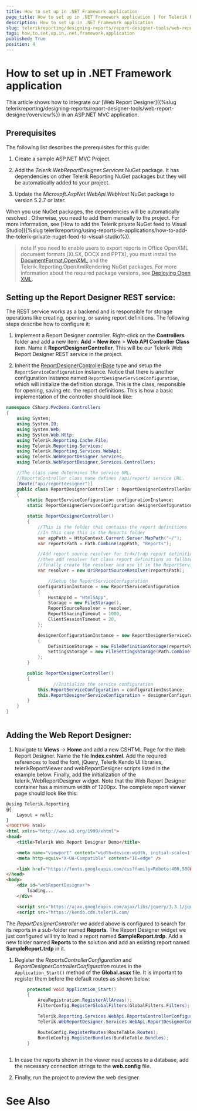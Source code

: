 ```yaml
---
title: How to set up in .NET Framework application
page_title: How to set up in .NET Framework application | for Telerik Reporting Documentation
description: How to set up in .NET Framework application
slug: telerikreporting/designing-reports/report-designer-tools/web-report-designer/how-to-set-up-in-.net-framework-application
tags: how,to,set,up,in,.net,framework,application
published: True
position: 4
---
```


# How to set up in .NET Framework application



This article shows how to integrate our [Web Report Designer]({%slug telerikreporting/designing-reports/report-designer-tools/web-report-designer/overview%})        in an ASP.NET MVC application.
      

## Prerequisites

The following list describes the prerequisites for this guide:

1. Create a sample ASP.NET MVC Project.
            

1. Add the *Telerik.WebReportDesigner.Services* NuGet package. It has dependencies on other Telerik Reporting 
              NuGet packages but they will be automatically added to your project.
            

1. Update the *Microsoft.AspNet.WebApi.WebHost* NuGet package to version 5.2.7 or later.
          

When you use NuGet packages, the dependencies will be automatically resolved . Otherwise, you need to add them manually to the project.
          For more information, see [How to add the Telerik private NuGet feed to Visual Studio]({%slug telerikreporting/using-reports-in-applications/how-to-add-the-telerik-private-nuget-feed-to-visual-studio%}).
        

>note If you need to enable users to export reports in Office OpenXML document formats (XLSX, DOCX and PPTX), you must install the            [DocumentFormat.OpenXML](https://www.nuget.org/packages/DocumentFormat.OpenXml/)            and the Telerik.Reporting.OpenXmlRendering NuGet packages. For more information about the required package versions,            see [Deploying Open XML](25b584e0-8dd7-4cfd-8878-ffe5e0a95ad4#deploying_open_xml_sdk_for_ms_office).          


## Setting up the Report Designer REST service:

The REST service works as a backend and is responsible for storage operations like creating, opening, or saving report definitions. 
          The following steps describe how to configure it:
        

1. Implement a Report Designer controller. Right-click on the __Controllers__              folder and add a new item: __Add__ > __New item__ > __Web API Controller Class__ item.
              Name it __ReportDesignerController__. This will be our Telerik Web Report Designer REST service in the
              project.
            

1. Inherit the [ReportDesignerControllerBase](/reporting/api/Telerik.Reporting.Services.WebApi.ReportDesignerControllerBase) type
              and setup the `ReportServiceConfiguration` instance. Notice that there is another configuration
              instance named `ReportDesignerServiceConfiguration`, which will initialize the definition storage.
              This is the class, responsible for opening, saving etc. the report definitions. This is how a basic
              implementation of the controller should look like:
            

	
````c#
namespace CSharp.MvcDemo.Controllers
{
    using System;
    using System.IO;
    using System.Web;
    using System.Web.Http;
    using Telerik.Reporting.Cache.File;
    using Telerik.Reporting.Services;
    using Telerik.Reporting.Services.WebApi;
    using Telerik.WebReportDesigner.Services;
    using Telerik.WebReportDesigner.Services.Controllers;

    //The class name determines the service URL. 
    //ReportsController class name defines /api/report/ service URL.
    [Route("api/reportdesigner")]
    public class ReportDesignerController : ReportDesignerControllerBase
    {
        static ReportServiceConfiguration configurationInstance;
        static ReportDesignerServiceConfiguration designerConfigurationInstance;

        static ReportDesignerController()
        {
            //This is the folder that contains the report definitions
            //In this case this is the Reports folder
            var appPath = HttpContext.Current.Server.MapPath("~/");
            var reportsPath = Path.Combine(appPath, "Reports");

            //Add report source resolver for trdx/trdp report definitions, 
            //then add resolver for class report definitions as fallback resolver; 
            //finally create the resolver and use it in the ReportServiceConfiguration instance.
            var resolver = new UriReportSourceResolver(reportsPath);

		      	//Setup the ReportServiceConfiguration
            configurationInstance = new ReportServiceConfiguration
            {
                HostAppId = "Html5App",
                Storage = new FileStorage(),
                ReportSourceResolver = resolver,
                ReportSharingTimeout = 1000,
                ClientSessionTimeout = 20,
            };

            designerConfigurationInstance = new ReportDesignerServiceConfiguration
            {
                DefinitionStorage = new FileDefinitionStorage(reportsPath),
                SettingsStorage = new FileSettingsStorage(Path.Combine(Environment.GetFolderPath(Environment.SpecialFolder.ApplicationData), "Telerik Reporting"))
            };
        }

        public ReportDesignerController()
        {
			      //Initialize the service configuration
            this.ReportServiceConfiguration = configurationInstance;
            this.ReportDesignerServiceConfiguration = designerConfigurationInstance;
        }
    }
}
              		        
````



## Adding the Web Report Designer:

1. Navigate to __Views__ -> __Home__ and add a new CSHTML Page for the Web Report Designer. Name the file __Index.cshtml__.
              Add the required references to load the font, jQuery, Telerik Kendo UI libraries,
              telerikReportViewer and webReportDesigner scripts listed in the example below. Finally,
              add the initialization of the telerik_WebReportDesigner widget. Note that the Web Report Designer container has a minimum width of 1200px.
            The complete report viewer page should look like this:

	
````HTML
@using Telerik.Reporting
@{
    Layout = null;
}
<!DOCTYPE html>
<html xmlns="http://www.w3.org/1999/xhtml">
<head>
    <title>Telerik Web Report Designer Demo</title>

    <meta name="viewport" content="width=device-width, initial-scale=1, maximum-scale=1" />
    <meta http-equiv="X-UA-Compatible" content="IE=edge" />

    <link href="https://fonts.googleapis.com/css?family=Roboto:400,500&display=swap" rel="stylesheet">
</head>
<body>
    <div id="webReportDesigner">
        loading...
    </div>

    <script src="https://ajax.googleapis.com/ajax/libs/jquery/3.3.1/jquery.min.js"></script>
    <script src="https://kendo.cdn.telerik.com/
````

The *ReportDesignerController* we added above is configured to search for its reports in a sub-folder 
              named __Reports__.
              The Report Designer widget we just configured will try to load a report named __SampleReport.trdp__.
              Add a new folder named __Reports__ to the solution and add an existing report named __SampleReport.trdp__ in it.
            

1. Register the *ReportsControllerConfiguration* and *ReportDesignerControllerConfiguration* routes in 
              the `Application_Start()` method of the __Global.asax__ file.
              It is important to register them before the default routes as shown below:
            

	
````c#
        protected void Application_Start()
        {
            AreaRegistration.RegisterAllAreas();
            FilterConfig.RegisterGlobalFilters(GlobalFilters.Filters);

            Telerik.Reporting.Services.WebApi.ReportsControllerConfiguration.RegisterRoutes(System.Web.Http.GlobalConfiguration.Configuration);
            Telerik.WebReportDesigner.Services.WebApi.ReportDesignerControllerConfiguration.RegisterRoutes(System.Web.Http.GlobalConfiguration.Configuration);

            RouteConfig.RegisterRoutes(RouteTable.Routes);
            BundleConfig.RegisterBundles(BundleTable.Bundles);
        }
      
````



1. In case the reports shown in the viewer need access to a database, add the necessary connection strings to the __web.config__ file.
            

1. Finally, run the project to preview the web designer.
            

# See Also

